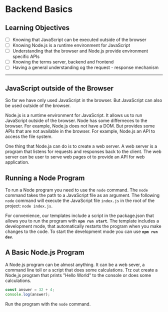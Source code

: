 # Backend Basics

## Learning Objectives

- [ ] Knowing that JavaScript can be executed outside of the browser
- [ ] Knowing Node.js is a runtime environment for JavaScript
- [ ] Understanding that the browser and Node.js provide environment specific APIs
- [ ] Knowing the terms server, backend and frontend
- [ ] Having a general understanding og the request - response mechanism

---

## JavaScript outside of the Browser

So far we have only used JavaScript in the browser. But JavaScript can also be used outside of the browser. 

Node.js is a runtime environment for JavaScript. It allows us to run JavaScript outside of the browser. Node has some differneces to the browser. For example, Node.js does not have a DOM. But provides some APIs that are not available in the browser. For example, Node.js an API to access the file system.

One thing that Node.ja can do is to create a web server. A web server is a program that listens for requests and responses back to the client. The web server can be user to serve web pages ot to provide an API for web application.

## Running a Node Program

To run a Node program you need to use the `node` command. The `node` command takes the path to a JavaScript file as an argument. The following `node` command will execute the JavaScript file `index.js` in the root of the project: `node index.js`.

For convenience, our templates include a script in the package.json that allows you to run the program with **`npm run start`**. The template includes a development mode, that automatically restarts the program when you make changes to the code. To start the development mode you can use **`npm run dev`**.

## A Basic Node.js Program

A Node.js program can be almost anything. It can be a web sever, a command line toll or a script that does some calculations. Trz out create a Node,js program that prints "Hello World" to the console or does some calculations.

```js
const answer = 32 + 4;
console.log(answer);
```

Run the program with the `node` command.
